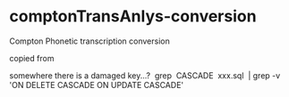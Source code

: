 # comptonTransAnlys-conversion
Compton Phonetic transcription conversion

copied from 


somewhere there is a damaged key...?
 grep  CASCADE  xxx.sql  | grep -v 'ON DELETE CASCADE ON UPDATE CASCADE'
